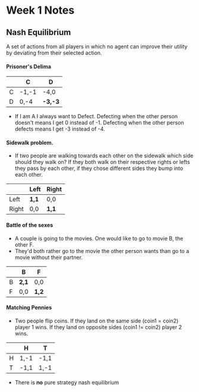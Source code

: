 # Week 1 Notes

## Nash Equilibrium
A set of actions from all players in which no agent can improve their utility by deviating from their selected action.
#### Prisoner's Delima

| | C | D |
| --- | --- | --- |
| C |-1,-1 | -4,0 |
| D | 0,-4 | **-3,-3** |
- If I am A I always want to Defect. Defecting when the other person doesn't means I get 0 instead of -1. Defecting when the other person defects means I get -3 instead of -4.

#### Sidewalk problem. 
- If two people are walking towards each other on the sidewalk which side should they walk on? If they both walk on their respective rights or lefts they pass by each other, if they chose different sides they bump into each other.

| | Left | Right |
|--|--|--|
| Left  | **1,1** | 0,0 |
| Right | 0,0 | **1,1** |

#### Battle of the sexes
- A couple is going to the movies. One would like to go to movie B, the other F.
- They'd both rather go to the movie the other person wants than go to a movie without their partner.

| | B | F |
|--|--|--|
| B  | **2,1** | 0,0 |
| F | 0,0 | **1,2** |

#### Matching Pennies
- Two people flip coins. If they land on the same side (coin1 = coin2) player 1 wins. If they land on opposite sides (coin1 != coin2) player 2 wins.

| | H | T |
|--|--|--|
| H | 1,-1 | -1,1 |
| T | -1,1 | 1,-1 |

- There is **no** pure strategy nash equilibrium
<!--stackedit_data:
eyJoaXN0b3J5IjpbLTIwMTM3OTg4NzMsLTEzMTk5ODgxODUsLT
E2NDMzNDU2NTksMjExMDQwNzA0NV19
-->